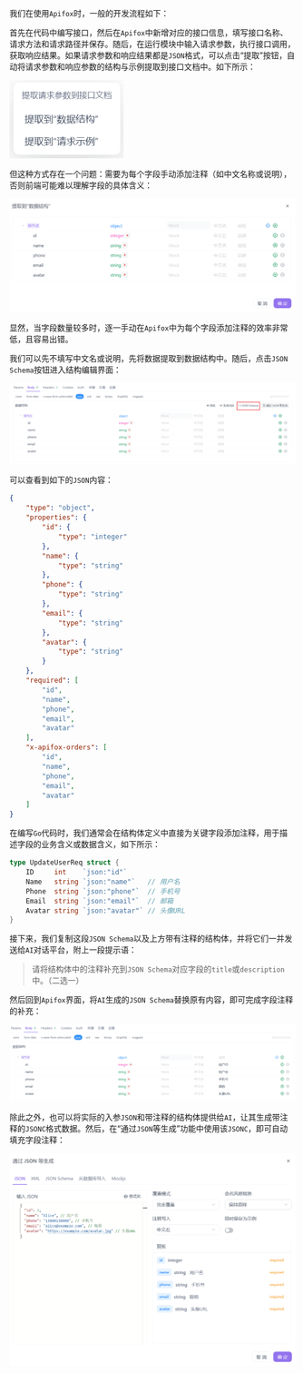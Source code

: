 我们在使用`Apifox`时，一般的开发流程如下：

首先在代码中编写接口，然后在`Apifox`中新增对应的接口信息，填写接口名称、请求方法和请求路径并保存。随后，在运行模块中输入请求参数，执行接口调用，获取响应结果。如果请求参数和响应结果都是`JSON`格式，可以点击“提取”按钮，自动将请求参数和响应参数的结构与示例提取到接口文档中。如下所示：

<img src="image/image-20250807165413509.png" alt="image-20250807165413509" style="zoom:80%;" />

但这种方式存在一个问题：需要为每个字段手动添加注释（如中文名称或说明），否则前端可能难以理解字段的具体含义：

<img src="image/image-20250807172403560.png" alt="image-20250807172403560" style="zoom:50%;" />

显然，当字段数量较多时，逐一手动在`Apifox`中为每个字段添加注释的效率非常低，且容易出错。

我们可以先不填写中文名或说明，先将数据提取到数据结构中。随后，点击`JSON Schema`按钮进入结构编辑界面：

![image-20250807173324487](image/image-20250807173324487.png)

可以查看到如下的`JSON`内容：

```json
{
    "type": "object",
    "properties": {
        "id": {
            "type": "integer"
        },
        "name": {
            "type": "string"
        },
        "phone": {
            "type": "string"
        },
        "email": {
            "type": "string"
        },
        "avatar": {
            "type": "string"
        }
    },
    "required": [
        "id",
        "name",
        "phone",
        "email",
        "avatar"
    ],
    "x-apifox-orders": [
        "id",
        "name",
        "phone",
        "email",
        "avatar"
    ]
}
```

在编写`Go`代码时，我们通常会在结构体定义中直接为关键字段添加注释，用于描述字段的业务含义或数据含义，如下所示：

```go
type UpdateUserReq struct {
	ID     int    `json:"id"`
	Name   string `json:"name"`   // 用户名
	Phone  string `json:"phone"`  // 手机号
	Email  string `json:"email"`  // 邮箱
	Avatar string `json:"avatar"` // 头像URL
}
```

接下来，我们复制这段`JSON Schema`以及上方带有注释的结构体，并将它们一并发送给`AI`对话平台，附上一段提示语：

> 请将结构体中的注释补充到`JSON Schema`对应字段的`title`或`description`中。（二选一）

然后回到`Apifox`界面，将`AI`生成的`JSON Schema`替换原有内容，即可完成字段注释的补充：

![image-20250807173954597](image/image-20250807173954597.png)

除此之外，也可以将实际的入参`JSON`和带注释的结构体提供给`AI`，让其生成带注释的`JSONC`格式数据。然后，在“通过`JSON`等生成”功能中使用该`JSONC`，即可自动填充字段注释：

<img src="image/image-20250807174156168.png" alt="image-20250807174156168" style="zoom:50%;" />
